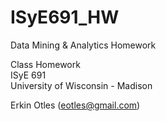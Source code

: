 ISyE691_HW
==========

Data Mining &amp; Analytics Homework

Class Homework  
ISyE 691  
University of Wisconsin - Madison  
 
Erkin Otles (eotles@gmail.com)
